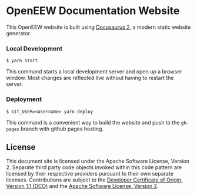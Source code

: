 # OpenEEW Documentation Website

This OpenEEW website is built using [Docusaurus 2](https://v2.docusaurus.io/), a modern static website generator.

### Local Development

```
$ yarn start
```

This command starts a local development server and open up a browser window. Most changes are reflected live without having to restart the server.

### Deployment

```
$ GIT_USER=<username> yarn deploy
```
This command is a convenient way to build the website and push to the `gh-pages` branch with github pages hosting.

## License

This document site is licensed under the Apache Software License, Version 2.  Separate third party code objects invoked within this code pattern are licensed by their respective providers pursuant to their own separate licenses. Contributions are subject to the [Developer Certificate of Origin, Version 1.1 (DCO)](https://developercertificate.org/) and the [Apache Software License, Version 2](http://www.apache.org/licenses/LICENSE-2.0.txt).
